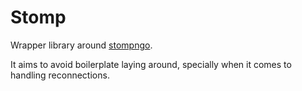 Stomp
=====
Wrapper library around [stompngo](https://github.com/gmallard/stompngo).

It aims to avoid boilerplate laying around, specially when it comes to
handling reconnections.
